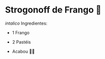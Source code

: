 # Strogonoff de Frango :chicken:

_intalico_ Ingredientes:

- 1 Frango

- 2 Pastéis

- Acabou :man_cook:

  

